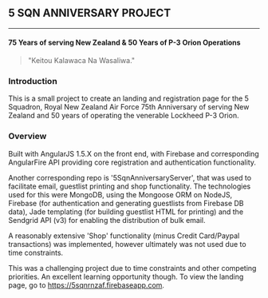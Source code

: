 ## 5 SQN ANNIVERSARY PROJECT
----------------------------
#### 75 Years of serving New Zealand & 50 Years of P-3 Orion Operations

> "Keitou Kalawaca Na Wasaliwa."

### Introduction

 This is a small project to create an landing and registration page for the 5 Squadron, Royal New Zealand Air Force 75th Anniversary of serving New Zealand and 50 years of operating the venerable Lockheed P-3 Orion. 
 
### Overview

Built with AngularJS 1.5.X on the front end, with Firebase and corresponding AngularFire API providing core registration and authentication functionality. 

Another corresponding repo is '5SqnAnniversaryServer', that was used to facilitate email, guestlist printing and shop functionality. The technologies used for this were MongoDB, using the Mongoose ORM on NodeJS, Firebase (for authentication and generating guestlists from Firebase DB data), Jade templating (for building guestlist HTML for printing) and the Sendgrid API (v3) for enabling the distribution of bulk email.

A reasonably extensive 'Shop' functionality (minus Credit Card/Paypal transactions) was implemented, however ultimately was not used due to time constraints. 

This was a challenging project due to time constraints and other competing priorities. An excellent learning opportunity though. To view the landing page, go to https://5sqnrnzaf.firebaseapp.com.
